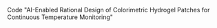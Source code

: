 Code "AI-Enabled Rational Design of Colorimetric Hydrogel Patches for Continuous Temperature Monitoring"
